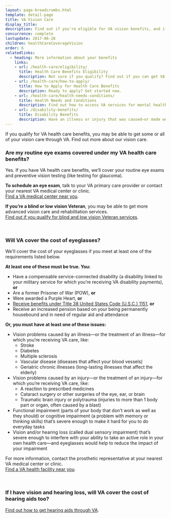 ```yaml
---
layout: page-breadcrumbs.html
template: detail-page
title: VA Vision Care
display_title:
description: Find out if you're eligible for VA vision benefits, and if VA vision care will cover the cost of eyeglasses.
concurrence: complete
lastupdate: 2017-06-28
children: healthCareCoverageVision
order: 6
relatedlinks:
  - heading: More information about your benefits
    links:
    - url: /health-care/eligibility/
      title: Health Care Benefits Eligibility
      description: Not sure if you qualify? Find out if you can get VA health care benefits.
    - url: /health-care/how-to-apply/
      title: How to Apply for Health Care Benefits
      description: Ready to apply? Get started now.
    - url: /health-care/health-needs-conditions/
      title: Health Needs and Conditions
      description: Find out how to access VA services for mental health, women’s health, and other specific needs.
    - url: /disability-benefits/
      title: Disability Benefits
      description: Have an illness or injury that was caused—or made worse—by your active-duty service? Find out if you can get disability compensation (monthly payments) from VA.
---
```


<div class="va-introtext">

If you qualify for VA health care benefits, you may be able to get some or all of your vision care through VA. Find out more about our vision care.

</div>

<div class="feature" markdown=“1”>

### Are my routine eye exams covered under my VA health care benefits?

Yes. If you have VA health care benefits, we’ll cover your routine eye exams and preventive vision testing (like testing for glaucoma).

**To schedule an eye exam**, talk to your VA primary care provider or contact your nearest VA medical center or clinic. <br>
[Find a VA medical center near you](/facilities/).

**If you’re a blind or low vision Veteran**, you may be able to get more advanced vision care and rehabilitation services. <br>
[Find out if you qualify for blind and low vision Veteran services](/health-care/about-va-health-benefits/vision-care/blind-low-vision-rehab-services/).

</div>

<br>

### Will VA cover the cost of eyeglasses?

We’ll cover the cost of your eyeglasses if you meet at least one of the requirements listed below.

**At least one of these must be true. You:**

- Have a compensable service-connected disability (a disability linked to your military service for which you’re receiving VA disability payments), **or**
- Are a former Prisoner of War (POW), **or**
- Were awarded a Purple Heart, **or**
- [Receive benefits under Title 38 United States Code (U.S.C.) 1151](https://www.vets.gov/disability-benefits/conditions/special-claims/title-38-USC-1151/), **or**
- Receive an increased pension based on your being permanently housebound and in need of regular aid and attendance

**Or, you must have at least one of these issues:**

- Vision problems caused by an illness—or the treatment of an illness—for which you’re receiving VA care, like:
  - Stroke
  - Diabetes
  - Multiple sclerosis
  - Vascular disease (diseases that affect your blood vessels)
  - Geriatric chronic illnesses (long-lasting illnesses that affect the elderly)
- Vision problems caused by an injury—or the treatment of an injury—for which you’re receiving VA care, like:
  - A reaction to prescribed medicines
  - Cataract surgery or other surgeries of the eye, ear, or brain
  - Traumatic brain injury or polytrauma (injuries to more than 1 body part or organ, often caused by a blast)
- Functional impairment (parts of your body that don’t work as well as they should) or cognitive impairment (a problem with memory or thinking skills) that’s severe enough to make it hard for you to do everyday tasks
- Vision and/or hearing loss (called dual sensory impairment) that’s severe enough to interfere with your ability to take an active role in your own health care—and eyeglasses would help to reduce the impact of your impairment

For more information, contact the prosthetic representative at your nearest VA medical center or clinic. <br>
[Find a VA health facility near you](/facilities/).

<br>

### If I have vision and hearing loss, will VA cover the cost of hearing aids too?

[Find out how to get hearing aids through VA](https://www.prosthetics.va.gov/psas/Hearing_Aids.asp).
